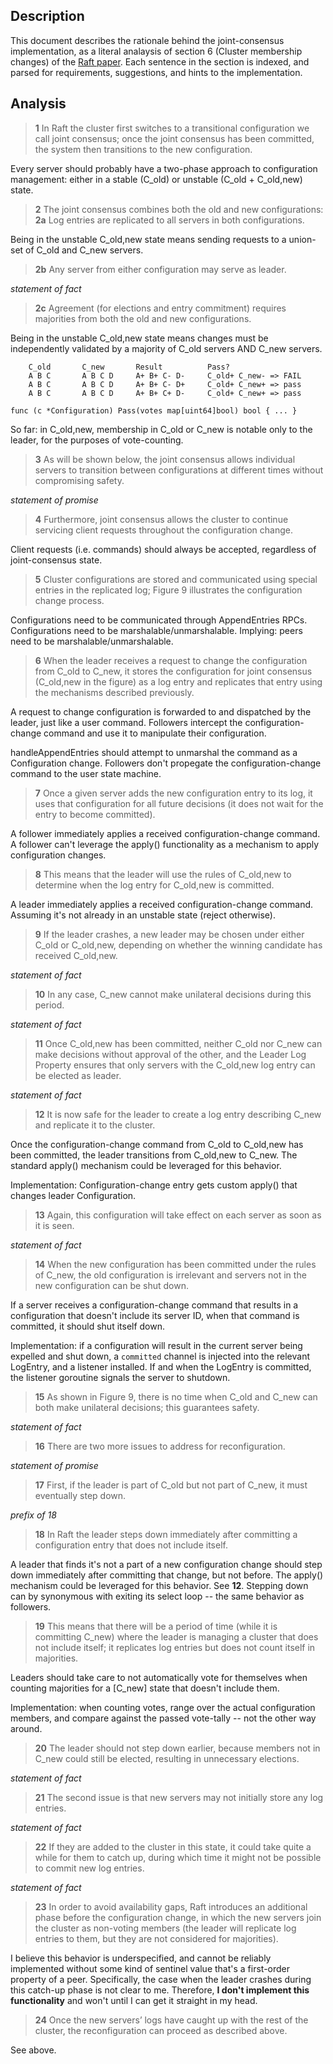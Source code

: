 ## Description

This document describes the rationale behind the joint-consensus implementation,
as a literal analaysis of section 6 (Cluster membership changes) of the
[Raft paper](https://ramcloud.stanford.edu/wiki/download/attachments/11370504/raft.pdf).
Each sentence in the section is indexed, and parsed for requirements,
suggestions, and hints to the implementation.


## Analysis

> **1** In Raft the cluster first switches to a transitional configuration we
> call joint consensus; once the joint consensus has been committed, the system
> then transitions to the new configuration.

Every server should probably have a two-phase approach to configuration
management: either in a stable (C_old) or unstable (C_old + C_old,new) state.


> **2** The joint consensus combines both the old and new configurations:
> **2a** Log entries are replicated to all servers in both configurations.

Being in the unstable C_old,new state means sending requests to a union-set of
C_old and C_new servers.


> **2b** Any server from either configuration may serve as leader.

_statement of fact_


> **2c** Agreement (for elections and entry commitment) requires majorities from
> both the old and new configurations.

Being in the unstable C_old,new state means changes must be independently
validated by a majority of C_old servers AND C_new servers.

```
	C_old       C_new       Result          Pass?
	A B C       A B C D     A+ B+ C- D-     C_old+ C_new- => FAIL
	A B C       A B C D     A+ B+ C- D+     C_old+ C_new+ => pass
	A B C       A B C D     A+ B+ C+ D-     C_old+ C_new+ => pass
```

```
func (c *Configuration) Pass(votes map[uint64]bool) bool { ... }
```

So far: in C_old,new, membership in C_old or C_new is notable only to the
leader, for the purposes of vote-counting.


> **3** As will be shown below, the joint consensus allows individual servers to
> transition between configurations at different times without compromising
> safety.

_statement of promise_


> **4** Furthermore, joint consensus allows the cluster to continue servicing
> client requests throughout the configuration change.

Client requests (i.e. commands) should always be accepted, regardless of
joint-consensus state.


> **5** Cluster configurations are stored and communicated using special entries
> in the replicated log; Figure 9 illustrates the configuration change process.

Configurations need to be communicated through AppendEntries RPCs.
Configurations need to be marshalable/unmarshalable.
Implying: peers need to be marshalable/unmarshalable.


> **6** When the leader receives a request to change the configuration from
> C_old to C_new, it stores the configuration for joint consensus (C_old,new in
> the figure) as a log entry and replicates that entry using the mechanisms
> described previously.

A request to change configuration is forwarded to and dispatched by the
leader, just like a user command. Followers intercept the configuration-change
command and use it to manipulate their configuration.

handleAppendEntries should attempt to unmarshal the command as a Configuration
change. Followers don't propegate the configuration-change command to the user
state machine.


> **7** Once a given server adds the new configuration entry to its log, it uses
> that configuration for all future decisions (it does not wait for the entry to
> become committed).

A follower immediately applies a received configuration-change command. A
follower can't leverage the apply() functionality as a mechanism to apply
configuration changes.


> **8** This means that the leader will use the rules of C_old,new to determine
> when the log entry for C_old,new is committed.

A leader immediately applies a received configuration-change command.
Assuming it's not already in an unstable state (reject otherwise).


> **9** If the leader crashes, a new leader may be chosen under either C_old or
> C_old,new, depending on whether the winning candidate has received C_old,new.

_statement of fact_


> **10** In any case, C_new cannot make unilateral decisions during this period.

_statement of fact_


> **11** Once C_old,new has been committed, neither C_old nor C_new can make
> decisions without approval of the other, and the Leader Log Property ensures
> that only servers with the C_old,new log entry can be elected as leader.

_statement of fact_


> **12** It is now safe for the leader to create a log entry describing C_new
> and replicate it to the cluster.

Once the configuration-change command from C_old to C_old,new has been
committed, the leader transitions from C_old,new to C_new. The standard apply()
mechanism could be leveraged for this behavior.

Implementation: Configuration-change entry gets custom apply() that changes
leader Configuration.


> **13** Again, this configuration will take effect on each server as soon as it
> is seen.

_statement of fact_


> **14** When the new configuration has been committed under the rules of C_new,
> the old configuration is irrelevant and servers not in the new configuration
> can be shut down.

If a server receives a configuration-change command that results in a
configuration that doesn't include its server ID, when that command is
committed, it should shut itself down.

Implementation: if a configuration will result in the current server being
expelled and shut down, a `committed` channel is injected into the relevant
LogEntry, and a listener installed. If and when the LogEntry is committed, the
listener goroutine signals the server to shutdown.


> **15** As shown in Figure 9, there is no time when C_old and C_new can both
> make unilateral decisions; this guarantees safety.

_statement of fact_


> **16** There are two more issues to address for reconfiguration.

_statement of promise_


> **17** First, if the leader is part of C_old but not part of C_new, it must
> eventually step down.

_prefix of 18_


> **18** In Raft the leader steps down immediately after committing a
> configuration entry that does not include itself.

A leader that finds it's not a part of a new configuration change should step
down immediately after committing that change, but not before. The apply()
mechanism could be leveraged for this behavior. See **12**. Stepping down can by
synonymous with exiting its select loop -- the same behavior as followers.


> **19** This means that there will be a period of time (while it is committing
> C_new) where the leader is managing a cluster that does not include itself; it
> replicates log entries but does not count itself in majorities.

Leaders should take care to not automatically vote for themselves when
counting majorities for a [C_new] state that doesn't include them.

Implementation: when counting votes, range over the actual configuration
members, and compare against the passed vote-tally -- not the other way around.

> **20** The leader should not step down earlier, because members not in C_new
> could still be elected, resulting in unnecessary elections.

_statement of fact_


> **21** The second issue is that new servers may not initially store any log
> entries.

_statement of fact_


> **22** If they are added to the cluster in this state, it could take quite a
> while for them to catch up, during which time it might not be possible to
> commit new log entries.

_statement of fact_


> **23** In order to avoid availability gaps, Raft introduces an additional
> phase before the configuration change, in which the new servers join the
> cluster as non-voting members (the leader will replicate log entries to them,
> but they are not considered for majorities).

I believe this behavior is underspecified, and cannot be reliably implemented
without some kind of sentinel value that's a first-order property of a peer.
Specifically, the case when the leader crashes during this catch-up phase is
not clear to me. Therefore, **I don't implement this functionality** and won't
until I can get it straight in my head.


> **24** Once the new servers’ logs have caught up with the rest of the cluster,
> the reconfiguration can proceed as described above.

See above.